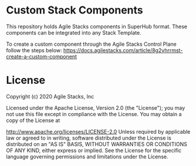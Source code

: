 # Custom Stack Components

This repository holds Agile Stacks components in SuperHub format.
These components can be integrated into any Stack Template.

To create a custom component through the Agile Stacks Control Plane follow the steps below:
https://docs.agilestacks.com/article/8g2yhrrmst-create-a-custom-component


# License

Copyright (c) 2020 Agile Stacks, Inc

Licensed under the Apache License, Version 2.0 (the "License"); you may not use this file except in compliance with the License. You may obtain a copy of the License at

http://www.apache.org/licenses/LICENSE-2.0
Unless required by applicable law or agreed to in writing, software distributed under the License is distributed on an "AS IS" BASIS, WITHOUT WARRANTIES OR CONDITIONS OF ANY KIND, either express or implied. See the License for the specific language governing permissions and limitations under the License.
